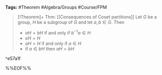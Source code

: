 **Tags:** #Theorem #Algebra/Groups #Course/FPM 

> [!Theorem]+ Thm: [[Consequences of Coset partitions]]
> Let $G$ be a group, $H$ be a subgroup of $G$ and let $a,b\in G$. Then
> - $aH=bH$ if and only if $b^{-1}a\in H$
> - $eH=H$
> - $aH=H$ if and only if $a\in H$
> - if $a\in bH$ then $aH=bH$

^e57a1f



%%EOF%%